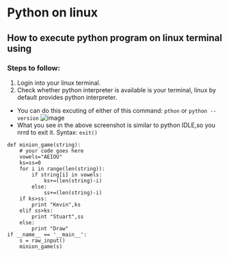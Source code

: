 # Python on linux
## How to execute python program on linux terminal using 
### Steps to follow:
1. Login into your linux terminal.
2. Check whether python interpreter is available is your terminal, linux by default provides python interpreter.
* You can do this excuting of either of this command: ```pthon``` or ```python --version```
![image](https://user-images.githubusercontent.com/63589909/80866152-e4d95a00-8caa-11ea-95d7-45abd4625d3a.png)
* What you see in the above screenshot is similar to python IDLE,so you nrrd to exit it. Syntax: ```exit()```

```
def minion_game(string):
    # your code goes here
    vowels="AEIOU"
    ks=ss=0
    for i in range(len(string)):
        if string[i] in vowels:
            ks+=(len(string)-i)
        else:
            ss+=(len(string)-i)
    if ks>ss:
        print "Kevin",ks
    elif ss>ks:
        print "Stuart",ss
    else:
        print "Draw"
if __name__ == '__main__':
    s = raw_input()
    minion_game(s)

```


